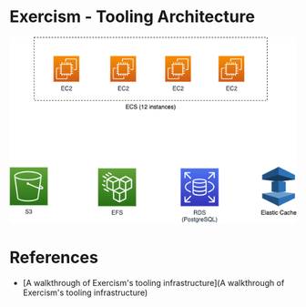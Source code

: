 # Exercism - Tooling Architecture

![](Exercise-Tooling-Architecture.drawio.png)

# References
- [A walkthrough of Exercism's tooling infrastructure](A walkthrough of Exercism's tooling infrastructure)